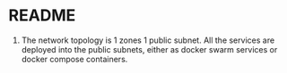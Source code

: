 README
====

1. The network topology is 1 zones 1 public subnet. All the services are deployed into the public subnets, either as docker swarm services or docker compose containers.

